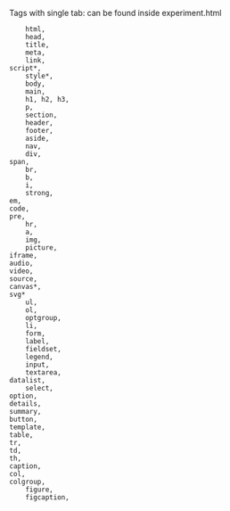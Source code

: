 Tags with single tab: can be found inside experiment.html


        html, 
        head, 
        title, 
        meta, 
        link, 
    script*, 
        style*, 
        body, 
        main, 
        h1, h2, h3, 
        p, 
        section, 
        header, 
        footer, 
        aside, 
        nav, 
        div, 
    span, 
        br, 
        b, 
        i, 
        strong,
    em, 
    code, 
    pre,
        hr,
        a, 
        img, 
        picture, 
    iframe, 
    audio, 
    video, 
    source, 
    canvas*,
    svg* 
        ul, 
        ol,
        optgroup, 
        li, 
        form, 
        label, 
        fieldset, 
        legend, 
        input, 
        textarea, 
    datalist, 
        select, 
    option, 
    details, 
    summary, 
    button, 
    template, 
    table, 
    tr, 
    td, 
    th, 
    caption, 
    col, 
    colgroup, 
        figure, 
        figcaption,
